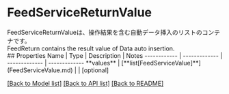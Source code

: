# FeedServiceReturnValue

<div lang=\"ja\">FeedServiceReturnValueは、操作結果を含む自動データ挿入のリストのコンテナです。</div> <div lang=\"en\">FeedReturn contains the result value of Data auto insertion.</div> 
## Properties
Name | Type | Description | Notes
------------ | ------------- | ------------- | -------------
**values** | [**list[FeedServiceValue]**](FeedServiceValue.md) |  | [optional] 

[[Back to Model list]](../README.md#documentation-for-models) [[Back to API list]](../README.md#documentation-for-api-endpoints) [[Back to README]](../README.md)



